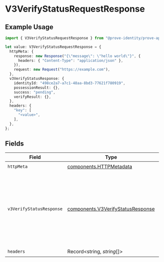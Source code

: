 # V3VerifyStatusRequestResponse

## Example Usage

```typescript
import { V3VerifyStatusRequestResponse } from "@prove-identity/prove-api/models/operations";

let value: V3VerifyStatusRequestResponse = {
  httpMeta: {
    response: new Response("{\"message\": \"hello world\"}", {
      headers: { "Content-Type": "application/json" },
    }),
    request: new Request("https://example.com"),
  },
  v3VerifyStatusResponse: {
    identityId: "498ce2a7-a7c1-48aa-8bd3-77621f780919",
    possessionResult: {},
    success: "pending",
    verifyResult: {},
  },
  headers: {
    "key": [
      "<value>",
    ],
  },
};
```

## Fields

| Field                                                                                                                                    | Type                                                                                                                                     | Required                                                                                                                                 | Description                                                                                                                              | Example                                                                                                                                  |
| ---------------------------------------------------------------------------------------------------------------------------------------- | ---------------------------------------------------------------------------------------------------------------------------------------- | ---------------------------------------------------------------------------------------------------------------------------------------- | ---------------------------------------------------------------------------------------------------------------------------------------- | ---------------------------------------------------------------------------------------------------------------------------------------- |
| `httpMeta`                                                                                                                               | [components.HTTPMetadata](../../models/components/httpmetadata.md)                                                                       | :heavy_check_mark:                                                                                                                       | N/A                                                                                                                                      |                                                                                                                                          |
| `v3VerifyStatusResponse`                                                                                                                 | [components.V3VerifyStatusResponse](../../models/components/v3verifystatusresponse.md)                                                   | :heavy_minus_sign:                                                                                                                       | Successful Request                                                                                                                       | {<br/>"identityId": "498ce2a7-a7c1-48aa-8bd3-77621f780919",<br/>"success": "pending",<br/>"possessionResult": "pending",<br/>"verifyResult": "pending"<br/>} |
| `headers`                                                                                                                                | Record<string, *string*[]>                                                                                                               | :heavy_check_mark:                                                                                                                       | N/A                                                                                                                                      |                                                                                                                                          |